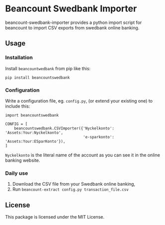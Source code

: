 # Beancount Swedbank Importer

beancount-swedbank-importer provides a python import script for beancount to
import CSV exports from swedbank online banking.

## Usage

### Installation

Install `beancountwedbank` from pip like this:

    pip install beancountswedbank

### Configuration

Write a configuration file, eg. `config.py`, (or extend your existing one) to include this:

    import beancountswedbank

    CONFIG = [
        beancountswedbank.CSVImporter({'Nyckelkonto': 'Assets:Your:Nyckelkonto',
                                       'e-sparkonto': 'Assets:Your:ESparKonto'}),
    ]

`Nyckelkonto` is the literal name of the account as you can see it in the
online banking website.


### Daily use

1. Download the CSV file from your Swedbank online banking,
2. Run `beancount-extract config.py transaction_file.csv`


## License

This package is licensed under the MIT License.

